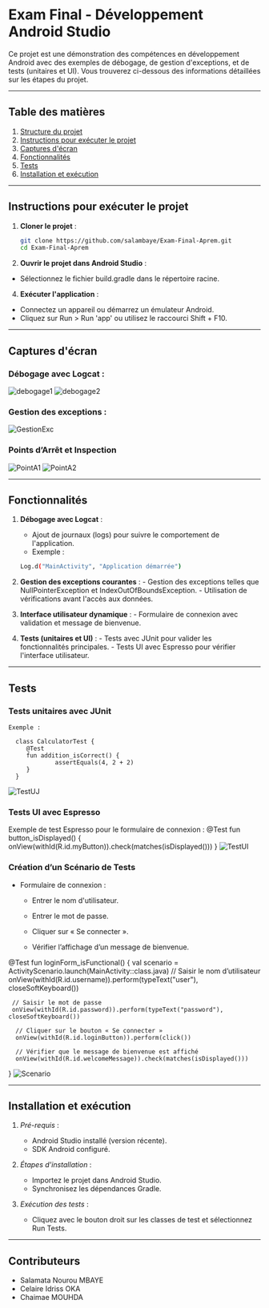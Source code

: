 # Exam Final - Développement Android Studio

Ce projet est une démonstration des compétences en développement Android avec des exemples de débogage, de gestion d'exceptions, et de tests (unitaires et UI). Vous trouverez ci-dessous des informations détaillées sur les étapes du projet.

---

## Table des matières

1. [Structure du projet](#structure-du-projet)
2. [Instructions pour exécuter le projet](#instructions-pour-exécuter-le-projet)
3. [Captures d'écran](#captures-décran)
4. [Fonctionnalités](#fonctionnalités)
5. [Tests](#tests)
6. [Installation et exécution](#installation-et-exécution)

---


## Instructions pour exécuter le projet

1. **Cloner le projet** :
   ```bash
   git clone https://github.com/salambaye/Exam-Final-Aprem.git
   cd Exam-Final-Aprem

2. **Ouvrir le projet dans Android Studio** :
- Sélectionnez le fichier build.gradle dans le répertoire racine.

4. **Exécuter l'application** :
- Connectez un appareil ou démarrez un émulateur Android.
- Cliquez sur Run > Run 'app' ou utilisez le raccourci Shift + F10.

---

## Captures d'écran
### Débogage avec Logcat :
![debogage1](https://github.com/user-attachments/assets/62707c0e-c2ea-42c2-852c-832c8ab41882)
![debogage2](https://github.com/user-attachments/assets/5e923b16-4c33-4154-98d7-d03f4a9bb4fd)

### Gestion des exceptions :
![GestionExc](https://github.com/user-attachments/assets/c7e4de19-8ab1-4ac3-98aa-cebcf2607a61)

### Points d’Arrêt et Inspection 
![PointA1](https://github.com/user-attachments/assets/be59f80e-4c1d-4732-8857-1c0ea3208040)
![PointA2](https://github.com/user-attachments/assets/f5e13785-4e57-4715-b6b4-a746e1004003)


---
## Fonctionnalités

1.  **Débogage avec Logcat** :
      - Ajout de journaux (logs) pour suivre le comportement de l'application.
      - Exemple :
      ```bash
      Log.d("MainActivity", "Application démarrée")

3. **Gestion des exceptions courantes** :
        - Gestion des exceptions telles que NullPointerException et IndexOutOfBoundsException.
        - Utilisation de vérifications avant l'accès aux données.

4. **Interface utilisateur dynamique** :
        - Formulaire de connexion avec validation et message de bienvenue.

5. **Tests (unitaires et UI)** :
        - Tests avec JUnit pour valider les fonctionnalités principales.
        - Tests UI avec Espresso pour vérifier l'interface utilisateur.
   
---

## Tests
### Tests unitaires avec JUnit

    Exemple :
    
      class CalculatorTest {
         @Test
         fun addition_isCorrect() {
                 assertEquals(4, 2 + 2)
         }
      }

![TestUJ](https://github.com/user-attachments/assets/f67e7d2b-ad46-4fd7-90ef-03623e5b3e67)


### Tests UI avec Espresso
   Exemple de test Espresso pour le formulaire de connexion :
      @Test
      fun button_isDisplayed() {
         onView(withId(R.id.myButton)).check(matches(isDisplayed()))
      }
![TestUI](https://github.com/user-attachments/assets/fdac73a7-47f3-4ac9-98c6-89a02a52a7b7)


### Création d’un Scénario de Tests 
- Formulaire de connexion :

     - Entrer le nom d'utilisateur.
      
    - Entrer le mot de passe.
      
    - Cliquer sur « Se connecter ».
      
    - Vérifier l’affichage d’un message de bienvenue.


@Test
  fun loginForm_isFunctional() {
     val scenario = ActivityScenario.launch(MainActivity::class.java)
     // Saisir le nom d’utilisateur
     onView(withId(R.id.username)).perform(typeText("user"), closeSoftKeyboard())

     // Saisir le mot de passe
     onView(withId(R.id.password)).perform(typeText("password"), closeSoftKeyboard())

      // Cliquer sur le bouton « Se connecter »
      onView(withId(R.id.loginButton)).perform(click())

      // Vérifier que le message de bienvenue est affiché
      onView(withId(R.id.welcomeMessage)).check(matches(isDisplayed()))
  }
![Scenario](https://github.com/user-attachments/assets/62c9ae80-38c8-4b2e-9105-78c62b5bddd8)

---

## Installation et exécution
   1. *Pré-requis* :
        - Android Studio installé (version récente).
        - SDK Android configuré.

   2. *Étapes d'installation* :
        - Importez le projet dans Android Studio.
        - Synchronisez les dépendances Gradle.

   3. *Exécution des tests* :
        - Cliquez avec le bouton droit sur les classes de test et sélectionnez Run Tests.
     
---

## Contributeurs
- Salamata Nourou MBAYE
- Celaire Idriss OKA
- Chaimae MOUHDA


